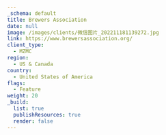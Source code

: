 ```yaml
---
_schema: default
title: Brewers Association
date: null
image: /images/clients/微信图片_202211181139272.jpg
link: https://www.brewersassociation.org/
client_type:
  - MZMC
region:
  - US & Canada
country:
  - United States of America
flags:
  - Feature
weight: 20
_build:
  list: true
  publishResources: true
  render: false
---
```

